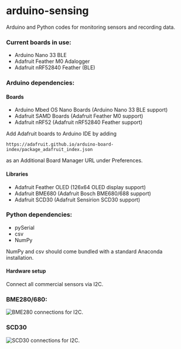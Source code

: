 # arduino-sensing
Arduino and Python codes for monitoring sensors and recording data.

### Current boards in use:
- Arduino Nano 33 BLE
- Adafruit Feather M0 Adalogger
- Adafruit nRF52840 Feather (BLE)

### Arduino dependencies:
#### Boards
- Arduino Mbed OS Nano Boards (Arduino Nano 33 BLE support)
- Adafruit SAMD Boards (Adafruit Feather M0 support)
- Adafruit nRF52 (Adafruit nRF52840 Feather support)

Add Adafruit boards to Arduino IDE by adding

`https://adafruit.github.io/arduino-board-index/package_adafruit_index.json`

as an Additional Board Manager URL under Preferences.

#### Libraries
- Adafruit Feather OLED (126x64 OLED display support)
- Adafruit BME680 (Adafruit Bosch BME680/688 support)
- Adafruit SCD30 (Adafruit Sensirion SCD30 support)

### Python dependencies:
- pySerial
- csv
- NumPy

NumPy and csv should come bundled with a standard Anaconda installation.

#### Hardware setup
Connect all commercial sensors via I2C.

### BME280/680:
![BME280 connections for I2C.](https://cdn-learn.adafruit.com/assets/assets/000/097/118/original/adafruit_products_BME280_arduino_I2C_STEMMA_bb.jpg?1605726553)

### SCD30
![SCD30 connections for I2C.](https://cdn-learn.adafruit.com/assets/assets/000/098/479/original/adafruit_products_SCD30_arduino_I2C_STEMMA_bb.jpg?1609893467)